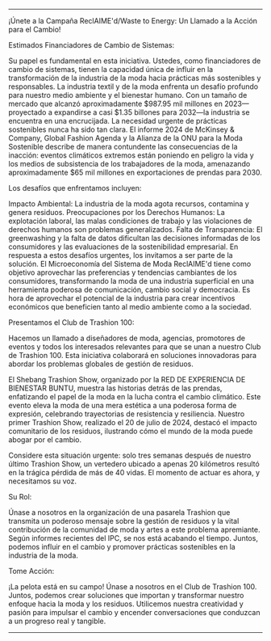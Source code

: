 ---

¡Únete a la Campaña ReclAIME'd/Waste to Energy: Un Llamado a la Acción para el Cambio!

Estimados Financiadores de Cambio de Sistemas:

Su papel es fundamental en esta iniciativa. Ustedes, como financiadores de cambio de sistemas, tienen la capacidad única de influir en la transformación de la industria de la moda hacia prácticas más sostenibles y responsables. La industria textil y de la moda enfrenta un desafío profundo para nuestro medio ambiente y el bienestar humano. Con un tamaño de mercado que alcanzó aproximadamente $987.95 mil millones en 2023—proyectado a expandirse a casi $1.35 billones para 2032—la industria se encuentra en una encrucijada. La necesidad urgente de prácticas sostenibles nunca ha sido tan clara. El informe 2024 de McKinsey & Company, Global Fashion Agenda y la Alianza de la ONU para la Moda Sostenible describe de manera contundente las consecuencias de la inacción: eventos climáticos extremos están poniendo en peligro la vida y los medios de subsistencia de los trabajadores de la moda, amenazando aproximadamente $65 mil millones en exportaciones de prendas para 2030.

Los desafíos que enfrentamos incluyen:

Impacto Ambiental: La industria de la moda agota recursos, contamina y genera residuos.
Preocupaciones por los Derechos Humanos: La explotación laboral, las malas condiciones de trabajo y las violaciones de derechos humanos son problemas generalizados.
Falta de Transparencia: El greenwashing y la falta de datos dificultan las decisiones informadas de los consumidores y las evaluaciones de la sostenibilidad empresarial.
En respuesta a estos desafíos urgentes, los invitamos a ser parte de la solución. El Microeconomía del Sistema de Moda ReclAIME'd tiene como objetivo aprovechar las preferencias y tendencias cambiantes de los consumidores, transformando la moda de una industria superficial en una herramienta poderosa de comunicación, cambio social y democracia. Es hora de aprovechar el potencial de la industria para crear incentivos económicos que beneficien tanto al medio ambiente como a la sociedad.

Presentamos el Club de Trashion 100:

Hacemos un llamado a diseñadores de moda, agencias, promotores de eventos y todos los interesados relevantes para que se unan a nuestro Club de Trashion 100. Esta iniciativa colaborará en soluciones innovadoras para abordar los problemas globales de gestión de residuos.

El Shebang Trashion Show, organizado por la RED DE EXPERIENCIA DE BIENESTAR BUNTU, muestra las historias detrás de las prendas, enfatizando el papel de la moda en la lucha contra el cambio climático. Este evento eleva la moda de una mera estética a una poderosa forma de expresión, celebrando trayectorias de resistencia y resiliencia. Nuestro primer Trashion Show, realizado el 20 de julio de 2024, destacó el impacto comunitario de los residuos, ilustrando cómo el mundo de la moda puede abogar por el cambio.

Considere esta situación urgente: solo tres semanas después de nuestro último Trashion Show, un vertedero ubicado a apenas 20 kilómetros resultó en la trágica pérdida de más de 40 vidas. El momento de actuar es ahora, y necesitamos su voz.

Su Rol:

Únase a nosotros en la organización de una pasarela Trashion que transmita un poderoso mensaje sobre la gestión de residuos y la vital contribución de la comunidad de moda y artes a este problema apremiante. Según informes recientes del IPC, se nos está acabando el tiempo. Juntos, podemos influir en el cambio y promover prácticas sostenibles en la industria de la moda.

Tome Acción:

¡La pelota está en su campo! Únase a nosotros en el Club de Trashion 100. Juntos, podemos crear soluciones que importan y transformar nuestro enfoque hacia la moda y los residuos. Utilicemos nuestra creatividad y pasión para impulsar el cambio y encender conversaciones que conduzcan a un progreso real y tangible.

---